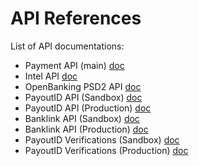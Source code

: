 # API References

List of API documentations:
* Payment API (main) [doc](https://postman.payout.one/)
* Intel API [doc](https://postman-intel.payout.one/)
* OpenBanking PSD2 API [doc](https://psd2.payout.one/)
* PayoutID API (Sandbox) [doc](https://documenter.getpostman.com/view/10478778/UVz1PD5E)
* PayoutID API (Production) [doc](https://documenter.getpostman.com/view/10478778/UVz1MXSQ)
* Banklink API (Sandbox) [doc](https://documenter.getpostman.com/view/10478778/Uyr4KLLY)
* Banklink API (Production) [doc](https://documenter.getpostman.com/view/10478778/Uyr4KfHU)
* PayoutID Verifications (Sandbox) [doc](https://documenter.getpostman.com/view/10478778/2s9YsFDYzn#08658c94-347c-448d-9b16-8c7cfcb0f3d0)
* PayoutID Verifications (Production) [doc](https://documenter.getpostman.com/view/10478778/2sA3QtercC)
